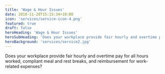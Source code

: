 ```yaml
---
title: 'Wage & Hour Issues'
date: 2018-11-28T15:15:34+10:00
icon: 'services/service-icon-4.png'
featured: true
draft: false
heroHeading: 'Wage & Hour Issues'
heroSubHeading: 'Does your workplace provide fair hourly and overtime pay for all hours worked, compliant meal and rest breaks, and reimbursement for work-related expenses?'
heroBackground: 'services/service2.jpg'
---
```


Does your workplace provide fair hourly and overtime pay for all hours worked, compliant meal and rest breaks, and reimbursement for work-related expenses?